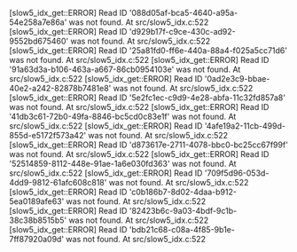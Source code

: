 [slow5_idx_get::ERROR] Read ID '088d05af-bca5-4640-a95a-54e258a7e86a' was not found. At src/slow5_idx.c:522
[slow5_idx_get::ERROR] Read ID 'd929b17f-c9ce-430c-ad92-9552bd675460' was not found. At src/slow5_idx.c:522
[slow5_idx_get::ERROR] Read ID '25a81fd0-ff6e-440a-88a4-f025a5cc71d6' was not found. At src/slow5_idx.c:522
[slow5_idx_get::ERROR] Read ID '91a63d3a-b106-463a-a667-86cb0954103e' was not found. At src/slow5_idx.c:522
[slow5_idx_get::ERROR] Read ID '0ad2e3c9-bbae-40e2-a242-82878b7481e8' was not found. At src/slow5_idx.c:522
[slow5_idx_get::ERROR] Read ID '5e2fc1ec-c9d9-4e28-abfa-11c32fd857a8' was not found. At src/slow5_idx.c:522
[slow5_idx_get::ERROR] Read ID '41db3c61-72b0-49fa-8846-bc5cd0c83e1f' was not found. At src/slow5_idx.c:522
[slow5_idx_get::ERROR] Read ID '4afe19a2-11cb-499d-855d-e5172f573a42' was not found. At src/slow5_idx.c:522
[slow5_idx_get::ERROR] Read ID 'd873617e-2711-4078-bbc0-bc25cc67f99f' was not found. At src/slow5_idx.c:522
[slow5_idx_get::ERROR] Read ID '52514859-8112-448e-91ae-1a6e030fd363' was not found. At src/slow5_idx.c:522
[slow5_idx_get::ERROR] Read ID '709f5d96-053d-4dd9-9812-61afc608c818' was not found. At src/slow5_idx.c:522
[slow5_idx_get::ERROR] Read ID 'c0b186b7-8d02-4daa-b912-5ea0189afe63' was not found. At src/slow5_idx.c:522
[slow5_idx_get::ERROR] Read ID '82423b6c-9a03-4bdf-9c1b-38c38b8515b5' was not found. At src/slow5_idx.c:522
[slow5_idx_get::ERROR] Read ID 'bdb21c68-c08a-4f85-9b1e-7ff87920a09d' was not found. At src/slow5_idx.c:522
